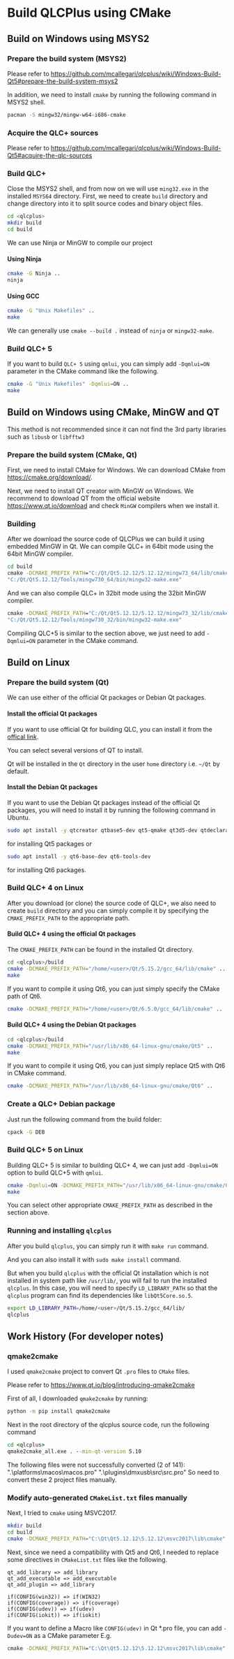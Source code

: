 # Build QLCPlus using CMake

## Build on Windows using MSYS2

### Prepare the build system (MSYS2)

Please refer to https://github.com/mcallegari/qlcplus/wiki/Windows-Build-Qt5#prepare-the-build-system-msys2

In addition, we need to install `cmake` by running the following command in MSYS2 shell.

```bash
pacman -S mingw32/mingw-w64-i686-cmake
```

### Acquire the QLC+ sources

Please refer to https://github.com/mcallegari/qlcplus/wiki/Windows-Build-Qt5#acquire-the-qlc-sources

### Build QLC+

Close the MSYS2 shell, and from now on we will use `ming32.exe` in the installed `MSYS64` directory.
First, we need to create `build` directory and change directory into it to split source codes and binary object files.

```bash
cd <qlcplus>
mkdir build
cd build
```

We can use Ninja or MinGW to compile our project

#### Using Ninja

```bash
cmake -G Ninja ..
ninja
```

#### Using GCC

```bash
cmake -G "Unix Makefiles" ..
make
```

We can generally use `cmake --build .` instead of `ninja` or `mingw32-make`.

### Build QLC+ 5

If you want to build `QLC+ 5` using `qmlui`, you can simply add `-Dqmlui=ON` parameter in the CMake command like the following.

```bash
cmake -G "Unix Makefiles" -Dqmlui=ON ..
make
```

## Build on Windows using CMake, MinGW and QT

This method is not recommended since it can not find the 3rd party libraries such as `libusb` or `libfftw3`

### Prepare the build system (CMake, Qt)

First, we need to install CMake for Windows.
We can download CMake from https://cmake.org/download/.

Next, we need to install QT creator with MinGW on Windows.
We recommend to download QT from the official website https://www.qt.io/download and check `MinGW` compilers when we install it.

### Building

After we download the source code of QLCPlus we can build it using embedded MinGW in Qt.
We can compile QLC+ in 64bit mode using the 64bit MinGW compiler.

```cmd
cd build
cmake -DCMAKE_PREFIX_PATH="C:/Qt/Qt5.12.12/5.12.12/mingw73_64/lib/cmake" -G"MinGW Makefiles" -DCMAKE_BUILD_TYPE=Release -DCMAKE_CXX_COMPILER="C:/Qt/Qt5.12.12/Tools/mingw730_64/bin/g++.exe" -DCMAKE_C_COMPILER="C:/Qt/Qt5.12.12/Tools/mingw730_64/bin/gcc.exe" -DCMAKE_MAKE_PROGRAM="C:/Qt/Qt5.12.12/Tools/mingw730_64/bin/mingw32-make.exe" ..
"C:/Qt/Qt5.12.12/Tools/mingw730_64/bin/mingw32-make.exe"
```

And we can also compile QLC+ in 32bit mode using the 32bit MinGW compiler.

```cmd
cmake -DCMAKE_PREFIX_PATH="C:/Qt/Qt5.12.12/5.12.12/mingw73_32/lib/cmake" -G"MinGW Makefiles" -DCMAKE_BUILD_TYPE=Release -DCMAKE_CXX_COMPILER="C:/Qt/Qt5.12.12/Tools/mingw730_32/bin/c++.exe" -DCMAKE_C_COMPILER="C:/Qt/Qt5.12.12/Tools/mingw730_32/bin/gcc.exe" -DCMAKE_MAKE_PROGRAM="C:/Qt/Qt5.12.12/Tools/mingw730_32/bin/mingw32-make.exe" ..
"C:/Qt/Qt5.12.12/Tools/mingw730_32/bin/mingw32-make.exe"
```

Compiling QLC+5 is similar to the section above, we just need to add `-Dqmlui=ON` parameter in the CMake command.

## Build on Linux

### Prepare the build system (Qt)

We can use either of the official Qt packages or Debian Qt packages.

#### <b>Install the official Qt packages</b>

If you want to use official Qt for building QLC, you can install it from the [offical link](https://www.qt.io/download-qt-installer-oss).

You can select several versions of QT to install.

Qt will be installed in the `Qt` directory in the user `home` directory i.e. `~/Qt` by default.

#### <b>Install the Debian Qt packages</b>

If you want to use the Debian Qt packages instead of the official Qt packages, you will need to install it by running the following command in Ubuntu.

```bash
sudo apt install -y qtcreator qtbase5-dev qt5-qmake qt3d5-dev qtdeclarative5-dev qttools5-dev qt3d-defaultgeometryloader-plugin qml-module-qt3d qml-module-qtmultimedia
```

for installing Qt5 packages or

```bash
sudo apt install -y qt6-base-dev qt6-tools-dev
```

for installing Qt6 packages.

### Build QLC+ 4 on Linux

After you download (or clone) the source code of QLC+, we also need to create `build` directory and you can simply compile it by specifying the `CMAKE_PREFIX_PATH` to the appropriate path.

#### <b>Build QLC+ 4 using the official Qt packages</b>

The `CMAKE_PREFIX_PATH` can be found in the installed Qt directory.

```bash
cd <qlcplus>/build
cmake -DCMAKE_PREFIX_PATH="/home/<user>/Qt/5.15.2/gcc_64/lib/cmake" ..
make
```

If you want to compile it using Qt6, you can just simply specify the CMake path of Qt6.

```bash
cmake -DCMAKE_PREFIX_PATH="/home/<user>/Qt/6.5.0/gcc_64/lib/cmake" ..
```

#### <b>Build QLC+ 4 using the Debian Qt packages</b>

```bash
cd <qlcplus>/build
cmake -DCMAKE_PREFIX_PATH="/usr/lib/x86_64-linux-gnu/cmake/Qt5" ..
make
```

If you want to compile it using Qt6, you can just simply replace Qt5 with Qt6 in CMake command.

```bash
cmake -DCMAKE_PREFIX_PATH="/usr/lib/x86_64-linux-gnu/cmake/Qt6" ..
```

### Create a QLC+ Debian package

Just run the following command from the build folder:
```bash
cpack -G DEB
```

### Build QLC+ 5 on Linux

Building QLC+ 5 is similar to building QLC+ 4, we can just add `-Dqmlui=ON` option to build QLC+5 with `qmlui`.

```bash
cmake -Dqmlui=ON -DCMAKE_PREFIX_PATH="/usr/lib/x86_64-linux-gnu/cmake/Qt5" ..
make
```

You can select other appropriate `CMAKE_PREFIX_PATH` as described in the section above.

### Running and installing `qlcplus`

After you build `qlcplus`, you can simply run it with `make run` command.

And you can also install it with `sudo make install` command.

But when you build `qlcplus` with the official Qt installation which is not installed in system path like `/usr/lib/`, you will fail to run the installed `qlcplus`.
In this case, you will need to specify `LD_LIBRARY_PATH` so that the `qlcplus` program can find its dependencies like `libQt5Core.so.5`.

```bash
export LD_LIBRARY_PATH=/home/<user>/Qt/5.15.2/gcc_64/lib/
qlcplus
```

## Work History (For developer notes)

### qmake2cmake

I used `qmake2cmake` project to convert Qt `.pro` files to `CMake` files.

Please refer to https://www.qt.io/blog/introducing-qmake2cmake

First of all, I downloaded `qmake2cmake` by running:

```cmd
python -m pip install qmake2cmake
```

Next in the root directory of the qlcplus source code, run the following command

```cmd
cd <qlcplus>
qmake2cmake_all.exe . --min-qt-version 5.10
```

The following files were not successfully converted (2 of 141):
".\platforms\macos\macos.pro"
".\plugins\dmxusb\src\src.pro"
So need to convert these 2 project files manually.

### Modify auto-generated `CMakeList.txt` files manually

Next, I tried to `cmake` using MSVC2017.

```bash
mkdir build
cd build
cmake -DCMAKE_PREFIX_PATH="C:\Qt\Qt5.12.12\5.12.12\msvc2017\lib\cmake" ..
```

Next, since we need a compatibility with Qt5 and Qt6, I needed to replace some directives in `CMakeList.txt` files like the following.

```text
qt_add_library => add_library
qt_add_executable => add_executable
qt_add_plugin => add_library

if(CONFIG(win32)) => if(WIN32)
if(CONFIG(coverage)) => if(coverage)
if(CONFIG(udev)) => if(udev)
if(CONFIG(iokit)) => if(iokit)
```

If you want to define a Macro like `CONFIG(udev)` in Qt \*.pro file, you can add `-Dudev=ON` as a CMake parameter
E.g.

```cmd
cmake -DCMAKE_PREFIX_PATH="C:\Qt\Qt5.12.12\5.12.12\msvc2017\lib\cmake" -Dudev=ON ..
```
